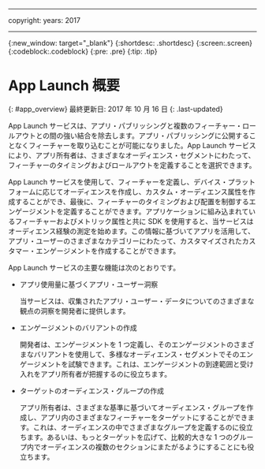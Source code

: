 ----

copyright:
 years: 2017

---

{:new_window: target="_blank"}
{:shortdesc: .shortdesc}
{:screen:.screen}
{:codeblock:.codeblock}
{:pre: .pre}
{:tip: .tip}

# App Launch 概要
{: #app_overview}
最終更新日: 2017 年 10 月 16 日
{: .last-updated}

App Launch サービスは、アプリ・パブリッシングと複数のフィーチャー・ロールアウトとの間の強い結合を除去します。アプリ・パブリッシングに公開することなくフィーチャーを取り込むことが可能になりました。App Launch サービスにより、アプリ所有者は、さまざまなオーディエンス・セグメントにわたって、フィーチャーのタイミングおよびロールアウトを定義することを選択できます。

App Launch サービスを使用して、フィーチャーを定義し、デバイス・プラットフォームに応じてオーディエンスを作成し、カスタム・オーディエンス属性を作成することができ、最後に、フィーチャーのタイミングおよび配置を制御するエンゲージメントを定義することができます。アプリケーションに組み込まれているフィーチャーおよびメトリック属性と共に SDK を使用すると、当サービスはオーディエンス経験の測定を始めます。この情報に基づいてアプリを活用して、アプリ・ユーザーのさまざまなカテゴリーにわたって、カスタマイズされたカスタマー・エンゲージメントを作成することができます。 

App Launch サービスの主要な機能は次のとおりです。

	
* アプリ使用量に基づくアプリ・ユーザー洞察

	当サービスは、収集されたアプリ・ユーザー・データについてのさまざまな観点の洞察を開発者に提供します。 

* エンゲージメントのバリアントの作成

	開発者は、エンゲージメントを 1 つ定義し、そのエンゲージメントのさまざまなバリアントを使用して、多様なオーディエンス・セグメントでそのエンゲージメントを試験できます。これは、エンゲージメントの到達範囲と受け入れをアプリ所有者が把握するのに役立ちます。

* ターゲットのオーディエンス・グループの作成

	アプリ所有者は、さまざまな基準に基づいてオーディエンス・グループを作成し、アプリ内のさまざまなフィーチャーをターゲットにすることができます。これは、オーディエンスの中でさまざまなグループを定義するのに役立ちます。あるいは、もっとターゲットを広げて、比較的大きな 1 つのグループ内でオーディエンスの複数のセクションにまたがるようにすることにも役立ちます。

